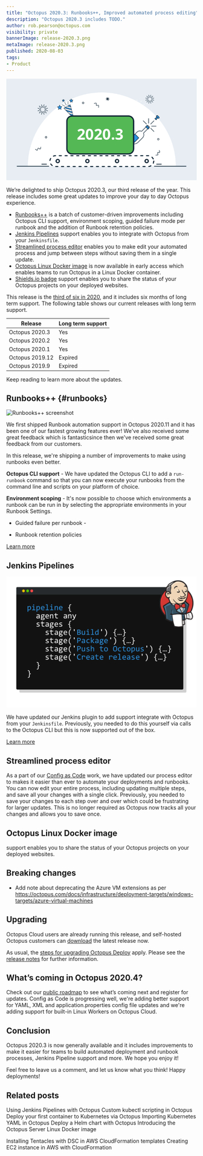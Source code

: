 ```yaml
---
title: "Octopus 2020.3: Runbooks++, Improved automated process editing"
description: "Octopus 2020.3 includes TODO."
author: rob.pearson@octopus.com
visibility: private
bannerImage: release-2020.3.png
metaImage: release-2020.3.png
published: 2020-08-03
tags:
- Product
---
```


![Octopus 2020.3: TODO](release-2020.3.png)

We’re delighted to ship Octopus 2020.3, our third release of the year. This release includes some great updates to improve your day to day Octopus experience.

* [Runbooks++](blog/2020-08/octopus-release-2020-3/index.md#runbooks) is a batch of customer-driven improvements including Octopus CLI support, environment scoping, guided failure mode per runbook and the addition of Runbook retention policies.
* [Jenkins Pipelines](blog/2020-08/octopus-release-2020-3/index.md#jenkins-pipelines) support enables you to integrate with Octopus from your `Jenkinsfile`.
* [Streamlined process editor](blog/2020-08/octopus-release-2020-3/index.md#streamlined-process-editor) enables you to make edit your automated process and jump between steps without saving them in a single update.
* [Octopus Linux Docker image](blog/2020-08/octopus-release-2020-3/index.md#octopus-linux-image) is now available in early access which enables teams to run Octopus in a Linux Docker container. 
* [Shields.io badge](blog/2020-08/octopus-release-2020-3/index.md#shieldsio) support enables you to share the status of your Octopus projects on your deployed websites.

This release is the [third of six in 2020](/blog/2020-03/releases-and-lts/index.md), and it includes six months of long term support. The following table shows our current releases with long term support.

| Release               | Long term support           |
| --------------------- | --------------------------- |
| Octopus 2020.3        | Yes                         |
| Octopus 2020.2        | Yes                         |
| Octopus 2020.1        | Yes                         |
| Octopus 2019.12       | Expired                     |
| Octopus 2019.9        | Expired                     |

Keep reading to learn more about the updates.

## Runbooks++ {#runbooks}

![Runbooks++ screenshot](runbook-automation.png)

We first shipped Runbook automation support in Octopus 2020.11 and it has been one of our fastest growing features ever! We've also received some great feedback which is fantasticsince then we've received some great feedback from our customers. 

In this release, we're shipping a number of improvements to make using runbooks even better.

**Octopus CLI support** - We have updated the Octopus CLI to add a `run-runbook` command so that you can now execute your runbooks from the command line and scripts on your platform of choice.

**Environment scoping** - It's now possible to choose which environments a runbook can be run in by selecting the appropriate environments in your Runbook Settings. 

* Guided failure per runbook - 

* Runbook retention policies

[Learn more](https://octopus.com/docs/runbooks)

## Jenkins Pipelines

![Jenkins pipelines support](jenkins-pipelines.png)

We have updated our Jenkins plugin to add support integrate with Octopus from your `Jenkinsfile`. Previously, you needed to do this yourself via calls to the Octopus CLI but this is now supported out of the box. 

[Learn more]()

## Streamlined process editor



As a part of our [Config as Code](https://octopus.com/roadmap#pipeline-as-code) work, we have updated our process editor to makes it easier than ever to automate your deployments and runbooks. You can now edit your entire process, including updating multiple steps, and save all your changes with a single click. Previously, you needed to save your changes to each step over and over which could be frustrating for larger updates. This is no longer required as Octopus now tracks all your changes and allows you to save once. 

## Octopus Linux Docker image

support enables you to share the status of your Octopus projects on your deployed websites.

## Breaking changes



- Add note about deprecating the Azure VM extensions as per https://octopus.com/docs/infrastructure/deployment-targets/windows-targets/azure-virtual-machines

## Upgrading

Octopus Cloud users are already running this release, and self-hosted Octopus customers can [download](https://octopus.com/downloads/2020.3.0) the latest release now.  

As usual, the [steps for upgrading Octopus Deploy](https://octopus.com/docs/administration/upgrading) apply. Please see the [release notes](https://octopus.com/downloads/compare?to=2020.3.0) for further information.

## What’s coming in Octopus 2020.4?

Check out our [public roadmap](https://octopus.com/roadmap) to see what’s coming next and register for updates. Config as Code is progressing well,  we're adding better support for YAML, XML and application.properties config file updates and we're adding support for built-in Linux Workers on Octopus Cloud.

## Conclusion

Octopus 2020.3 is now generally available and it includes improvements to make it easier for teams to build automated deployment and runbook processes, Jenkins Pipeline support and more. We hope you enjoy it! 

Feel free to leave us a comment, and let us know what you think! Happy deployments!

## Related posts

Using Jenkins Pipelines with Octopus
Custom kubectl scripting in Octopus
Deploy your first container to Kubernetes via Octopus
Importing Kubernetes YAML in Octopus
Deploy a Helm chart with Octopus
Introducing the Octopus Server Linux Docker image

Installing Tentacles with DSC in AWS CloudFormation templates
Creating EC2 instance in AWS with CloudFormation